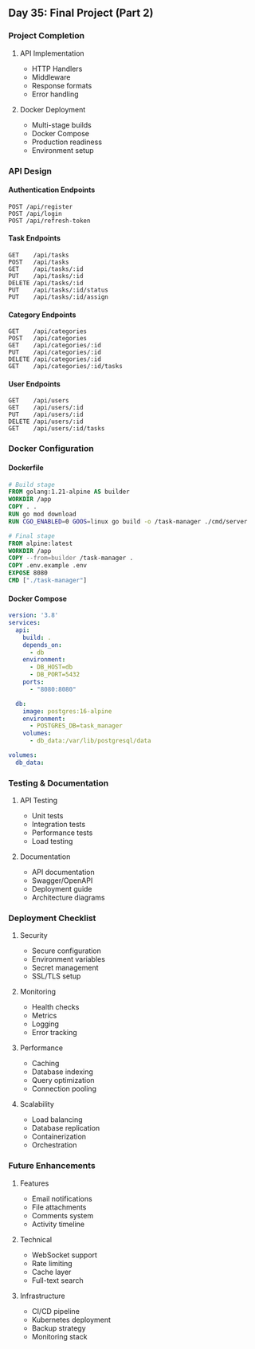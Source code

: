 ## Day 35: Final Project (Part 2)

### Project Completion

1. API Implementation
   - HTTP Handlers
   - Middleware
   - Response formats
   - Error handling

2. Docker Deployment
   - Multi-stage builds
   - Docker Compose
   - Production readiness
   - Environment setup

### API Design

#### Authentication Endpoints
```http
POST /api/register
POST /api/login
POST /api/refresh-token
```

#### Task Endpoints
```http
GET    /api/tasks
POST   /api/tasks
GET    /api/tasks/:id
PUT    /api/tasks/:id
DELETE /api/tasks/:id
PUT    /api/tasks/:id/status
PUT    /api/tasks/:id/assign
```

#### Category Endpoints
```http
GET    /api/categories
POST   /api/categories
GET    /api/categories/:id
PUT    /api/categories/:id
DELETE /api/categories/:id
GET    /api/categories/:id/tasks
```

#### User Endpoints
```http
GET    /api/users
GET    /api/users/:id
PUT    /api/users/:id
DELETE /api/users/:id
GET    /api/users/:id/tasks
```

### Docker Configuration

#### Dockerfile
```dockerfile
# Build stage
FROM golang:1.21-alpine AS builder
WORKDIR /app
COPY . .
RUN go mod download
RUN CGO_ENABLED=0 GOOS=linux go build -o /task-manager ./cmd/server

# Final stage
FROM alpine:latest
WORKDIR /app
COPY --from=builder /task-manager .
COPY .env.example .env
EXPOSE 8080
CMD ["./task-manager"]
```

#### Docker Compose
```yaml
version: '3.8'
services:
  api:
    build: .
    depends_on:
      - db
    environment:
      - DB_HOST=db
      - DB_PORT=5432
    ports:
      - "8080:8080"

  db:
    image: postgres:16-alpine
    environment:
      - POSTGRES_DB=task_manager
    volumes:
      - db_data:/var/lib/postgresql/data

volumes:
  db_data:
```

### Testing & Documentation

1. API Testing
   - Unit tests
   - Integration tests
   - Performance tests
   - Load testing

2. Documentation
   - API documentation
   - Swagger/OpenAPI
   - Deployment guide
   - Architecture diagrams

### Deployment Checklist

1. Security
   - Secure configuration
   - Environment variables
   - Secret management
   - SSL/TLS setup

2. Monitoring
   - Health checks
   - Metrics
   - Logging
   - Error tracking

3. Performance
   - Caching
   - Database indexing
   - Query optimization
   - Connection pooling

4. Scalability
   - Load balancing
   - Database replication
   - Containerization
   - Orchestration

### Future Enhancements

1. Features
   - Email notifications
   - File attachments
   - Comments system
   - Activity timeline

2. Technical
   - WebSocket support
   - Rate limiting
   - Cache layer
   - Full-text search

3. Infrastructure
   - CI/CD pipeline
   - Kubernetes deployment
   - Backup strategy
   - Monitoring stack
